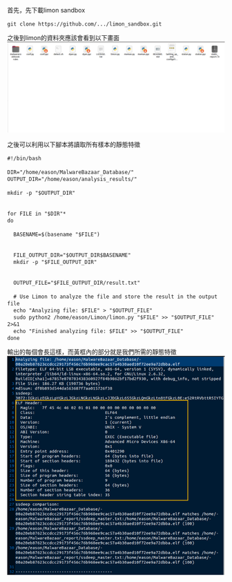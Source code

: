 首先，先下載limon sandbox
```
git clone https://github.com/.../limon_sandbox.git
```
之後到limon的資料夾應該會看到以下畫面
![](https://github.com/Potassium-chromate/COMPUTER-PROJECT-DESIGN/blob/main/picture/limon.png)


之後可以利用以下腳本將讀取所有樣本的靜態特徵
```
#!/bin/bash

DIR="/home/eason/MalwareBazaar_Database/"
OUTPUT_DIR="/home/eason/analysis_results/"

mkdir -p "$OUTPUT_DIR"


for FILE in "$DIR"*
do

  BASENAME=$(basename "$FILE")
  

  FILE_OUTPUT_DIR="$OUTPUT_DIR$BASENAME"
  mkdir -p "$FILE_OUTPUT_DIR"

  
  OUTPUT_FILE="$FILE_OUTPUT_DIR/result.txt"

  # Use Limon to analyze the file and store the result in the output file
  echo "Analyzing file: $FILE" > "$OUTPUT_FILE"
  sudo python2 /home/eason/Limon/limon.py "$FILE" >> "$OUTPUT_FILE" 2>&1
  echo "Finished analyzing file: $FILE" >> "$OUTPUT_FILE"
done

```

輸出的每個會長這樣，而黃框內的部分就是我們所需的靜態特徵
![](https://github.com/Potassium-chromate/COMPUTER-PROJECT-DESIGN/blob/main/picture/static.png)
